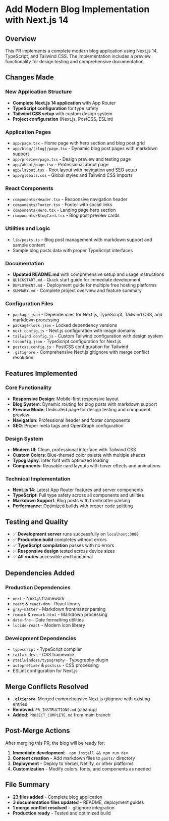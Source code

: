# Add Modern Blog Implementation with Next.js 14

## Overview

This PR implements a complete modern blog application using Next.js 14, TypeScript, and Tailwind CSS. The implementation includes a preview functionality for design testing and comprehensive documentation.

## Changes Made

### New Application Structure
- **Complete Next.js 14 application** with App Router
- **TypeScript configuration** for type safety
- **Tailwind CSS setup** with custom design system
- **Project configuration** (Next.js, PostCSS, ESLint)

### Application Pages
- `app/page.tsx` - Home page with hero section and blog post grid
- `app/blog/[slug]/page.tsx` - Dynamic blog post pages with markdown support
- `app/preview/page.tsx` - Design preview and testing page
- `app/about/page.tsx` - Professional about page
- `app/layout.tsx` - Root layout with navigation and SEO setup
- `app/globals.css` - Global styles and Tailwind CSS imports

### React Components
- `components/Header.tsx` - Responsive navigation header
- `components/Footer.tsx` - Footer with social links
- `components/Hero.tsx` - Landing page hero section
- `components/BlogCard.tsx` - Blog post preview cards

### Utilities and Logic
- `lib/posts.ts` - Blog post management with markdown support and sample content
- Sample blog posts data with proper TypeScript interfaces

### Documentation
- **Updated README.md** with comprehensive setup and usage instructions
- `QUICKSTART.md` - Quick start guide for immediate development
- `DEPLOYMENT.md` - Deployment guide for multiple free hosting platforms
- `SUMMARY.md` - Complete project overview and feature summary

### Configuration Files
- `package.json` - Dependencies for Next.js, TypeScript, Tailwind CSS, and markdown processing
- `package-lock.json` - Locked dependency versions
- `next.config.js` - Next.js configuration with image domains
- `tailwind.config.js` - Custom Tailwind configuration with design system
- `tsconfig.json` - TypeScript configuration for Next.js
- `postcss.config.js` - PostCSS configuration for Tailwind
- `.gitignore` - Comprehensive Next.js gitignore with merge conflict resolution

## Features Implemented

### Core Functionality
- **Responsive Design**: Mobile-first responsive layout
- **Blog System**: Dynamic routing for blog posts with markdown support
- **Preview Mode**: Dedicated page for design testing and component preview
- **Navigation**: Professional header and footer components
- **SEO**: Proper meta tags and OpenGraph configuration

### Design System
- **Modern UI**: Clean, professional interface with Tailwind CSS
- **Custom Colors**: Blue-themed color palette with multiple shades
- **Typography**: Inter font with optimized loading
- **Components**: Reusable card layouts with hover effects and animations

### Technical Implementation
- **Next.js 14**: Latest App Router features and server components
- **TypeScript**: Full type safety across all components and utilities
- **Markdown Support**: Blog posts with frontmatter parsing
- **Performance**: Optimized builds with proper code splitting

## Testing and Quality

- ✅ **Development server** runs successfully on `localhost:3000`
- ✅ **Production build** completes without errors
- ✅ **TypeScript compilation** passes with no errors
- ✅ **Responsive design** tested across device sizes
- ✅ **All routes** accessible and functional

## Dependencies Added

### Production Dependencies
- `next` - Next.js framework
- `react` & `react-dom` - React library
- `gray-matter` - Markdown frontmatter parsing
- `remark` & `remark-html` - Markdown processing
- `date-fns` - Date formatting utilities
- `lucide-react` - Modern icon library

### Development Dependencies
- `typescript` - TypeScript compiler
- `tailwindcss` - CSS framework
- `@tailwindcss/typography` - Typography plugin
- `autoprefixer` & `postcss` - CSS processing
- ESLint configuration for Next.js

## Merge Conflicts Resolved

- **`.gitignore`**: Merged comprehensive Next.js gitignore with existing entries
- **Removed**: `PR_INSTRUCTIONS.md` (cleanup)
- **Added**: `PROJECT_COMPLETE.md` from main branch

## Post-Merge Actions

After merging this PR, the blog will be ready for:
1. **Immediate development** - `npm install && npm run dev`
2. **Content creation** - Add markdown files to `posts/` directory
3. **Deployment** - Deploy to Vercel, Netlify, or other platforms
4. **Customization** - Modify colors, fonts, and components as needed

## File Summary

- **23 files added** - Complete blog application
- **3 documentation files updated** - README, deployment guides
- **1 merge conflict resolved** - .gitignore integration
- **Production ready** - Tested and optimized build
